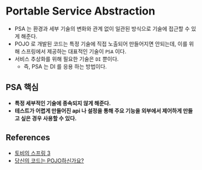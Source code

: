 # Portable Service Abstraction

- PSA 는 환경과 세부 기술의 변화와 관계 없이 일관된 방식으로 기술에 접근할 수 있게 해준다.
- POJO 로 개발된 코드는 특정 기술에 직접 노출되어 만들어지면 안되는데, 이를 위해 스프링에서 제공하는 대표적인 기술이 `PSA` 이다.
- 서비스 추상화를 위해 필요한 기술은 `DI` 뿐이다.
  - 즉, PSA 는 DI 를 응용 하는 방법이다.

## PSA 핵심 

- __특정 세부적인 기술에 종속되지 않게 해준다.__
- __테스트가 어렵게 만들어진 api 나 설정을 통해 주요 기능을 외부에서 제어하게 만들고 싶은 경우 사용할 수 있다.__

## References

- [토비의 스프링 3](#)
- [당신의 코드는 POJO하신가요?](https://www.youtube.com/watch?v=5NcqgXgmmjg)
